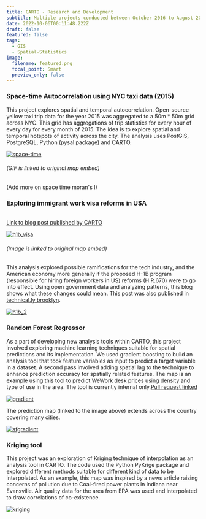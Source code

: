 ```yaml
---
title: CARTO - Research and Development
subtitle: Multiple projects conducted between October 2016 to August 2017 at CARTO
date: 2022-10-06T00:11:48.222Z
draft: false
featured: false
tags:
  - GIS
  - Spatial-Statistics
image:
  filename: featured.png
  focal_point: Smart
  preview_only: false
---
```

### S﻿pace-time Autocorrelation using NYC taxi data (2015)

This project explores spatial and temporal autocorrelation. Open-source yellow taxi trip data for the year 2015 was aggregated to a 50m * 50m grid across NYC. This grid has aggregations of trip statistics for every hour of every day for every month of 2015. The idea is to explore spatial and temporal hotspots of activity across the city. The analysis uses PostGIS, PostgreSQL, Python (pysal package) and CARTO.

[![space-time](../../space-time.gif)](https://team.carto.com/u/mehak-carto/builder/ee115ed2-9aec-47c4-8cb1-25d238ab2ae1/embed?state=%7B%22map%22%3A%7B%22ne%22%3A%5B40.62984841250708%2C-74.14981842041017%5D%2C%22sw%22%3A%5B40.87769896474621%2C-73.51535797119142%5D%2C%22center%22%3A%5B40.75388918270174%2C-73.8325881958008%5D%2C%22zoom%22%3A12%7D%7D)

###### (﻿GIF is linked to original map embed)

(﻿Add more on space time moran's I)

### Exploring immigrant work visa reforms in USA

###### 
[Link to b﻿log post published by CARTO](https://carto.com/blog/examining-potential-impact-of-h-1b-reform-data-visualizations/)

[![h1b_visa](../../h1b_visa.PNG)](https://team.carto.com/u/mehak-carto/builder/c3f5efc4-0995-11e7-b8b8-0e233c30368f/embed?state=%7B%22map%22%3A%7B%22ne%22%3A%5B-58.813741715707806%2C-138.16406250000003%5D%2C%22sw%22%3A%5B68.2042121888185%2C133.24218750000003%5D%2C%22center%22%3A%5B10.574222078332806%2C-2.4609375000000004%5D%2C%22zoom%22%3A3%7D%7D)

###### (﻿Image is linked to original map embed)

This analysis explored possible ramifications for the tech industry, and the American economy more generally if the proposed H-1B program (responsible for hiring foreign workers in US) reforms (H.R.670) were to go into effect. Using open government data and analyzing patterns, this blog shows what these changes could mean.
This post was also published in [technical.ly brooklyn](https://technical.ly/civic-news/carto-tackles-h-1b-visa-issue-maps/).

[![h1b_2](../../h1b_2.PNG)](https://public.carto.com/builder/bc290bb1-b159-467c-b947-e6b7b05bbe75/embed?state=%7B%22map%22%3A%7B%22ne%22%3A%5B19.559790136497412%2C-130.07812500000003%5D%2C%22sw%22%3A%5B52.45600939264076%2C-64.68750000000001%5D%2C%22center%22%3A%5B37.80544394934274%2C-97.3828125%5D%2C%22zoom%22%3A5%7D%7D)

### Random Forest Regressor

As a part of developing new analysis tools within CARTO, this project involved exploring machine learning techniques suitable for spatial predictions and its implementation. We used gradient boosting to build an analysis tool that took feature variables as input to predict a target variable in a dataset. A second pass involved adding spatial lag to the technique to enhance prediction accuracy for spatially related features. The map is an example using this tool to predict WeWork desk prices using density and type of use in the area. The tool is currently internal only.[Pull request linked](https://github.com/CartoDB/crankshaft/pull/171)

[![gradient](../../gradient.PNG)](https://team.carto.com/u/mehak-carto/builder/b407d037-4144-43f8-a8fb-b62221109c15/embed)

T﻿he prediction map (linked to the image above) extends across the country covering many cities.

[![sfgradient](../../sfgradient.PNG)](https://team.carto.com/u/mehak-carto/builder/b407d037-4144-43f8-a8fb-b62221109c15/embed?state=%7B%22map%22%3A%7B%22ne%22%3A%5B37.609335991884876%2C-122.86216735839845%5D%2C%22sw%22%3A%5B38.024295124443995%2C-121.9365692138672%5D%2C%22center%22%3A%5B37.81710713079405%2C-122.39936828613283%5D%2C%22zoom%22%3A11%7D%2C%22widgets%22%3A%7B%22e7fcc176-9638-40aa-adc5-0e402d35b7ab%22%3A%7B%22normalized%22%3Atrue%7D%2C%221d15b03a-d628-46e5-b14f-6025586d5e8c%22%3A%7B%22normalized%22%3Atrue%7D%7D%7D)

### Kriging tool

This project was an exploration of Kriging technique of interpolation as an analysis tool in CARTO. The code used the Python PyKrige package and explored different methods suitable for different kind of data to be interpolated. As an example, this map was inspired by a news article raising concerns of pollution due to Coal-fired power plants in Indiana near Evansville. Air quality data for the area from EPA was used and interpolated to draw correlations of co-existence.

[![kriging](../../kriging.PNG)](https://team.carto.com/u/mehak-carto/builder/1d6a12be-2de7-41b5-96f6-77cb9124c8be/embed?state=%7B%22map%22%3A%7B%22ne%22%3A%5B27.352252938063845%2C-105.46875000000001%5D%2C%22sw%22%3A%5B44.213709909702054%2C-64.86328125000001%5D%2C%22center%22%3A%5B36.2354121683998%2C-85.166015625%5D%2C%22zoom%22%3A6%7D%7D)
